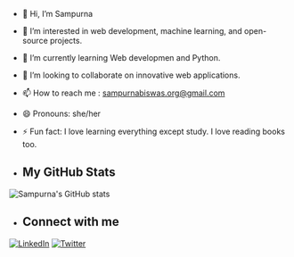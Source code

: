 - 👋 Hi, I’m Sampurna
- 👀 I’m interested in web development, machine learning, and open-source projects. 
- 🌱 I’m currently learning Web developmen and Python.
- 💞️ I’m looking to collaborate on innovative web applications.
- 📫 How to reach me : sampurnabiswas.org@gmail.com 
- 😄 Pronouns: she/her
- ⚡ Fun fact: I love learning everything except study. I love reading books too.

- ## My GitHub Stats
![Sampurna's GitHub stats](https://github-readme-stats.vercel.app/api?username=your-username&show_icons=true&theme=radical)

- ## Connect with me
[![LinkedIn](https://img.shields.io/badge/LinkedIn-blue?style=flat&logo=linkedin&logoColor=white)](https://www.linkedin.com/in/sampurna-biswas-7487bb290)
[![Twitter](https://img.shields.io/badge/Twitter-blue?style=flat&logo=twitter&logoColor=white)](https://x.com/SampurnaBiswa23)

<!---
SamPurna023/SamPurna023 is a ✨ special ✨ repository because its `README.md` (this file) appears on your GitHub profile.
You can click the Preview link to take a look at your changes.
--->
